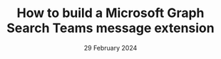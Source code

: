 ---
layout: demo
title: 'How to build a Microsoft Graph Search Teams message extension'
caption: How to build a Microsoft Graph Search Teams message extension
description: >
   Microsoft Teams message extensions are a powerful tool that can enhance the messaging functionality of Teams. With message extensions, users can easily search for and share information through rich cards, capture data, and preview app content right within Teams. One way to take advantage of this functionality is by building a custom Teams message extension app that leverages the Graph Search API.
date: 29 February 2024
image: 
  path: /assets/img/demos/How-to-build-a-Microsoft-Graph-Search-Teams-message-extension.png
  srcset: 
    1920w: /assets/img/demos/How-to-build-a-Microsoft-Graph-Search-Teams-message-extension.png
    960w: /assets/img/demos/How-to-build-a-Microsoft-Graph-Search-Teams-message-extension.png
    480w: /assets/img/demos/How-to-build-a-Microsoft-Graph-Search-Teams-message-extension.png
links:
  - title: Youtube demo link
    url: https://www.youtube.com/watch?v=JRFxul5DrsE
accent_color: '#4fb1ba'
accent_image:
  background: '#193747'
theme_color: '#193747'
sitemap: false
---